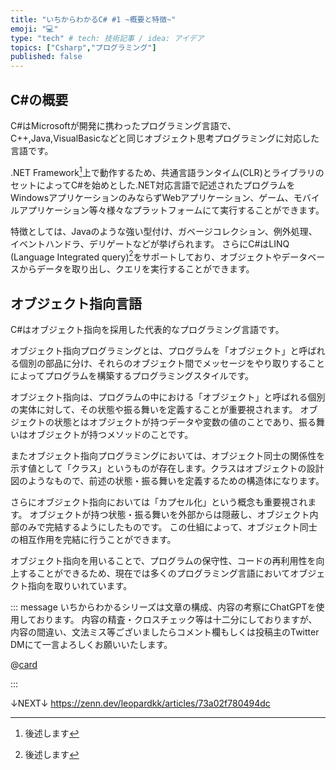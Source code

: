 ```yaml
---
title: "いちからわかるC# #1 ~概要と特徴~"
emoji: "💻"
type: "tech" # tech: 技術記事 / idea: アイデア
topics: ["Csharp","プログラミング"]
published: false
---
```


## C#の概要

C#はMicrosoftが開発に携わったプログラミング言語で、C++,Java,VisualBasicなどと同じオブジェクト思考プログラミングに対応した言語です。

.NET Framework[^1]上で動作するため、共通言語ランタイム(CLR)とライブラリのセットによってC#を始めとした.NET対応言語で記述されたプログラムをWindowsアプリケーションのみならずWebアプリケーション、ゲーム、モバイルアプリケーション等々様々なプラットフォームにて実行することができます。

特徴としては、Javaのような強い型付け、ガベージコレクション、例外処理、イベントハンドラ、デリゲートなどが挙げられます。
さらにC#はLINQ (Language Integrated query)[^2]をサポートしており、オブジェクトやデータベースからデータを取り出し、クエリを実行することができます。

[^1]: 後述します
[^2]: 後述します

## オブジェクト指向言語

C#はオブジェクト指向を採用した代表的なプログラミング言語です。

オブジェクト指向プログラミングとは、プログラムを「オブジェクト」と呼ばれる個別の部品に分け、それらのオブジェクト間でメッセージをやり取りすることによってプログラムを構築するプログラミングスタイルです。

オブジェクト指向は、プログラムの中における「オブジェクト」と呼ばれる個別の実体に対して、その状態や振る舞いを定義することが重要視されます。
オブジェクトの状態とはオブジェクトが持つデータや変数の値のことであり、振る舞いはオブジェクトが持つメソッドのことです。

またオブジェクト指向プログラミングにおいては、オブジェクト同士の関係性を示す値として「クラス」というものが存在します。クラスはオブジェクトの設計図のようなもので、前述の状態・振る舞いを定義するための構造体になります。

さらにオブジェクト指向においては「カプセル化」という概念も重要視されます。
オブジェクトが持つ状態・振る舞いを外部からは隠蔽し、オブジェクト内部のみで完結するようにしたものです。
この仕組によって、オブジェクト同士の相互作用を完結に行うことができます。

オブジェクト指向を用いることで、プログラムの保守性、コードの再利用性を向上することができるため、現在では多くのプログラミング言語においてオブジェクト指向を取りいれています。

::: message
いちからわかるシリーズは文章の構成、内容の考察にChatGPTを使用しております。
内容の精査・クロスチェック等は十二分にしておりますが、内容の間違い、文法ミス等ございましたらコメント欄もしくは投稿主のTwitter DMにて一言よろしくお願いいたします。

@[card](https://www.twitter.com/@Ao_Skyblue__)

:::

↓NEXT↓
https://zenn.dev/leopardkk/articles/73a02f780494dc